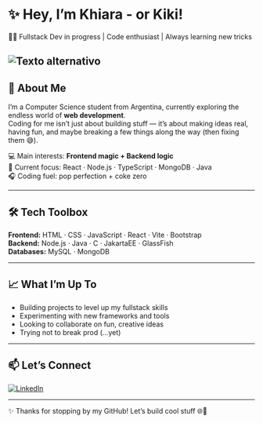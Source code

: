 # ✨ Hey, I’m Khiara - or Kiki!  

👩‍💻 Fullstack Dev in progress | Code enthusiast | Always learning new tricks  

![Texto alternativo](https://i.pinimg.com/originals/e4/05/6d/e4056da2c770d991c62152371838960c.gif)
---

## 🌸 About Me
I’m a Computer Science student from Argentina, currently exploring the endless world of **web development**.  
Coding for me isn’t just about building stuff — it’s about making ideas real, having fun, and maybe breaking a few things along the way (then fixing them 😅).  

💻 Main interests: **Frontend magic + Backend logic**  
🎯 Current focus: React · Node.js · TypeScript · MongoDB · Java  
🎧 Coding fuel: pop perfection + coke zero

---

## 🛠️ Tech Toolbox
**Frontend:** HTML · CSS · JavaScript · React · Vite · Bootstrap  
**Backend:** Node.js · Java · C · JakartaEE · GlassFish  
**Databases:** MySQL · MongoDB  

---

## 📈 What I’m Up To
- Building projects to level up my fullstack skills  
- Experimenting with new frameworks and tools  
- Looking to collaborate on fun, creative ideas  
- Trying not to break prod (…yet)  

---

## 📫 Let’s Connect
[![LinkedIn](https://img.shields.io/badge/LinkedIn-Khiara_Razzolini-blue?style=for-the-badge&logo=linkedin)](https://www.linkedin.com/in/razzolinik)  

---

✨ Thanks for stopping by my GitHub! Let’s build cool stuff 🌐🚀
